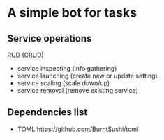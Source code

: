 # A simple bot for tasks


## Service operations


RUD (CRUD)

- service inspecting (info gathering)
- service launching (create new or update setting)
- service scaling (scale down/up)
- service removal (remove existing service)

## Dependencies list

- TOML https://github.com/BurntSushi/toml